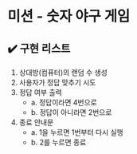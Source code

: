 # 미션 - 숫자 야구 게임

## ✔️ 구현 리스트

1. 상대방(컴퓨터)의 랜덤 수 생성
2. 사용자가 정답 맞추기 시도
3. 정답 여부 출력
   - a. 정답이라면 4번으로
   - b. 정답이 아니라면 2번으로
4. 종료 안내문
   - a. 1을 누르면 1번부터 다시 실행
   - b. 2를 누르면 종료
